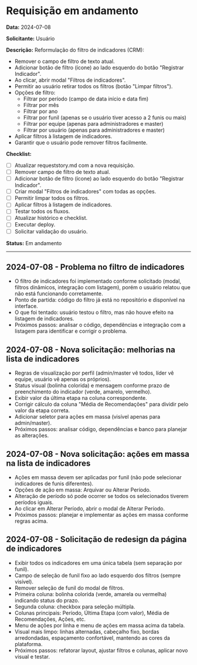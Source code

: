 # Requisição em andamento

**Data:** 2024-07-08

**Solicitante:** Usuário

**Descrição:**
Reformulação do filtro de indicadores (CRM):

- Remover o campo de filtro de texto atual.
- Adicionar botão de filtro (ícone) ao lado esquerdo do botão "Registrar Indicador".
- Ao clicar, abrir modal "Filtros de indicadores".
- Permitir ao usuário retirar todos os filtros (botão "Limpar filtros").
- Opções de filtro:
  - Filtrar por período (campo de data início e data fim)
  - Filtrar por mês
  - Filtrar por ano
  - Filtrar por funil (apenas se o usuário tiver acesso a 2 funis ou mais)
  - Filtrar por equipe (apenas para administradores e master)
  - Filtrar por usuário (apenas para administradores e master)
- Aplicar filtros à listagem de indicadores.
- Garantir que o usuário pode remover filtros facilmente.

**Checklist:**
- [ ] Atualizar requeststory.md com a nova requisição.
- [ ] Remover campo de filtro de texto atual.
- [ ] Adicionar botão de filtro (ícone) ao lado esquerdo do botão "Registrar Indicador".
- [ ] Criar modal "Filtros de indicadores" com todas as opções.
- [ ] Permitir limpar todos os filtros.
- [ ] Aplicar filtros à listagem de indicadores.
- [ ] Testar todos os fluxos.
- [ ] Atualizar histórico e checklist.
- [ ] Executar deploy.
- [ ] Solicitar validação do usuário.

**Status:** Em andamento

--- 

## 2024-07-08 - Problema no filtro de indicadores

- O filtro de indicadores foi implementado conforme solicitado (modal, filtros dinâmicos, integração com listagem), porém o usuário relatou que não está funcionando corretamente.
- Ponto de partida: código do filtro já está no repositório e disponível na interface.
- O que foi tentado: usuário testou o filtro, mas não houve efeito na listagem de indicadores.
- Próximos passos: analisar o código, dependências e integração com a listagem para identificar e corrigir o problema. 

## 2024-07-08 - Nova solicitação: melhorias na lista de indicadores

- Regras de visualização por perfil (admin/master vê todos, líder vê equipe, usuário vê apenas os próprios).
- Status visual (bolinha colorida) e mensagem conforme prazo de preenchimento do indicador (verde, amarelo, vermelho).
- Exibir valor da última etapa na coluna correspondente.
- Corrigir cálculo da coluna "Média de Recomendações" para dividir pelo valor da etapa correta.
- Adicionar seletor para ações em massa (visível apenas para admin/master).
- Próximos passos: analisar código, dependências e banco para planejar as alterações. 

## 2024-07-08 - Nova solicitação: ações em massa na lista de indicadores

- Ações em massa devem ser aplicadas por funil (não pode selecionar indicadores de funis diferentes).
- Opções de ação em massa: Arquivar ou Alterar Período.
- Alteração de período só pode ocorrer se todos os selecionados tiverem períodos iguais.
- Ao clicar em Alterar Período, abrir o modal de Alterar Período.
- Próximos passos: planejar e implementar as ações em massa conforme regras acima. 

## 2024-07-08 - Solicitação de redesign da página de indicadores

- Exibir todos os indicadores em uma única tabela (sem separação por funil).
- Campo de seleção de funil fixo ao lado esquerdo dos filtros (sempre visível).
- Remover seleção de funil do modal de filtros.
- Primeira coluna: bolinha colorida (verde, amarela ou vermelha) indicando status do prazo.
- Segunda coluna: checkbox para seleção múltipla.
- Colunas principais: Período, Última Etapa (com valor), Média de Recomendações, Ações, etc.
- Menu de ações por linha e menu de ações em massa acima da tabela.
- Visual mais limpo: linhas alternadas, cabeçalho fixo, bordas arredondadas, espaçamento confortável, mantendo as cores da plataforma.
- Próximos passos: refatorar layout, ajustar filtros e colunas, aplicar novo visual e testar. 